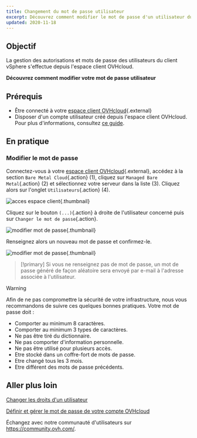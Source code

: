 ```yaml
---
title: Changement du mot de passe utilisateur
excerpt: Découvrez comment modifier le mot de passe d'un utilisateur du client vSphere depuis votre espace client OVHcloud
updated: 2020-11-18
---
```


 
## Objectif

La gestion des autorisations et mots de passe des utilisateurs du client vSphere s'effectue depuis l'espace client OVHcloud.

**Découvrez comment modifier votre mot de passe utilisateur**

## Prérequis

- Être connecté à votre [espace client OVHcloud](/links/manager){.external}
- Disposer d'un compte utilisateur créé depuis l'espace client OVHcloud. Pour plus d'informations, consultez [ce guide](/pages/bare_metal_cloud/managed_bare_metal/manager-ovhcloud#utilisateurs).
  
## En pratique

### Modifier le mot de passe

Connectez-vous à votre [espace client OVHcloud](/links/manager){.external}, accédez à la section `Bare Metal Cloud`{.action} (1), cliquez sur `Managed Bare Metal`{.action} (2) et sélectionnez votre serveur dans la liste (3). Cliquez alors sur l'onglet `Utilisateurs`{.action} (4).

![acces espace client](images/userpassword1.png){.thumbnail}

Cliquez sur le bouton `(...)`{.action} à droite de l'utilisateur concerné puis sur `Changer le mot de passe`{.action}.

![modifier mot de passe](images/userpassword2.png){.thumbnail}

Renseignez alors un nouveau mot de passe et confirmez-le.

![modifier mot de passe](images/userpassword3.png){.thumbnail}

> [!primary]
> Si vous ne renseignez pas de mot de passe, un mot de passe généré de façon aléatoire sera envoyé par e-mail à l'adresse associée à l'utilisateur.
> 

> [!warning]
>
>Afin de ne pas compromettre la sécurité de votre infrastructure, nous vous recommandons de suivre ces quelques bonnes pratiques. Votre mot de passe doit :
>
> - Comporter au minimum 8 caractères.
> - Comporter au minimum 3 types de caractères.
> - Ne pas être tiré du dictionnaire.
> - Ne pas comporter d'information personnelle.
> - Ne pas être utilisé pour plusieurs accès.
> - Etre stocké dans un coffre-fort de mots de passe.
> - Etre changé tous les 3 mois.
> - Etre différent des mots de passe précédents.
>

## Aller plus loin

[Changer les droits d'un utilisateur](/pages/bare_metal_cloud/managed_bare_metal/change-user-rights)

[Définir et gérer le mot de passe de votre compte OVHcloud](/pages/account_and_service_management/account_information/manage-ovh-password)

Échangez avec notre communauté d'utilisateurs sur <https://community.ovh.com/>.

